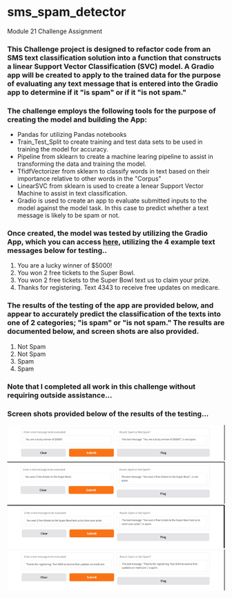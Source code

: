 # sms_spam_detector
Module 21 Challenge Assignment

### This Challenge project is designed to refactor code from an SMS text classification solution into a function that constructs a linear Support Vector Classification (SVC) model. A Gradio app will be created to apply to the trained data for the purpose of evaluating any text message that is entered into the Gradio app to determine if it "is spam" or if it "is not spam."

### The challenge employs the following tools for the purpose of creating the model and building the App:
* Pandas for utilizing Pandas notebooks
* Train_Test_Split to create training and test data sets to be used in training the model for accuracy.
* Pipeline from sklearn to create a machine learing pipeline to assist in transforming the data and training the model.
* TfidfVectorizer from sklearn to classify words in text based on their importance relative to other words in the "Corpus"
* LinearSVC from sklearn is used to create a lenear Support Vector Machine to assist in text classification.
* Gradio is used to create an app to evaluate submitted inputs to the model against the model task.  In this case to predict whether a text message is likely to be spam or not. 

### Once created, the model was tested by utilizing the Gradio App, which you can access [here](https://3f7977b61cd04bbb69.gradio.live), utilizing the 4 example text messages below for testing..

1. You are a lucky winner of $5000!
2. You won 2 free tickets to the Super Bowl.
3. You won 2 free tickets to the Super Bowl text us to claim your prize.
4. Thanks for registering. Text 4343 to receive free updates on medicare.


### The results of the testing of the app are provided below, and appear to accurately predict the classification of the texts into one of 2 categories; "is spam" or "is not spam."  The results are documented below, and screen shots are also provided.

1. Not Spam
2. Not Spam
3. Spam
4. Spam

### Note that I completed all work in this challenge without requiring outside assistance...

### Screen shots provided below of the results of the testing...
![alt text](image-2.png)
![alt text](image-3.png)
![alt text](image-4.png)
![alt text](image-5.png)